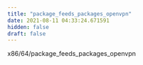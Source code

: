 ```yaml
---
title: "package_feeds_packages_openvpn"
date: 2021-08-11 04:33:24.671591
hidden: false
draft: false
---
```


x86/64/package_feeds_packages_openvpn

